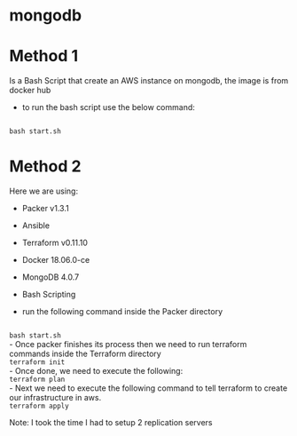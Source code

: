 # mongodb

# Method 1
Is a Bash Script that create an AWS instance on mongodb, the image is from docker hub

- to run the bash script use the below command:
<code>
bash start.sh
</code>
  
# Method 2
Here we are using:

- Packer v1.3.1
- Ansible
- Terraform v0.11.10
- Docker 18.06.0-ce
- MongoDB 4.0.7
- Bash Scripting

- run the following command inside the Packer directory 
<code> 
bash start.sh  
</code> 
- Once packer finishes its process then we need to run terraform commands inside the Terraform directory 
<code> 
terraform init
</code>     
- Once done, we need to execute the following:
<code> 
terraform plan 
</code> 
- Next we need to execute the following command to tell terraform to create our infrastructure in aws.
<code> 
terraform apply 
</code>
 
 Note: I took the time I had to setup 2 replication servers  
